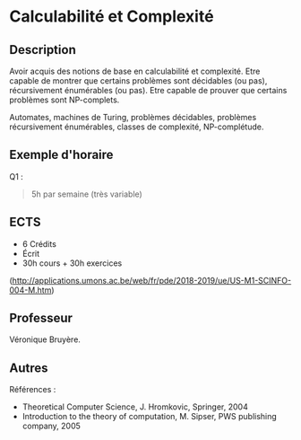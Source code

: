# Calculabilité et Complexité

## Description

Avoir acquis des notions de base en calculabilité et complexité. Etre capable de montrer que certains problèmes sont décidables (ou pas), récursivement énumérables (ou pas). Etre capable de prouver que certains problèmes sont NP-complets.

Automates, machines de Turing, problèmes décidables, problèmes récursivement énumérables, classes de complexité, NP-complétude.

## Exemple d'horaire

Q1 :
> 5h par semaine (très variable)


## ECTS

* 6 Crédits
* Écrit
* 30h cours + 30h exercices

(http://applications.umons.ac.be/web/fr/pde/2018-2019/ue/US-M1-SCINFO-004-M.htm)

## Professeur

Véronique Bruyère.

## Autres

Références :

* Theoretical Computer Science, J. Hromkovic, Springer, 2004
* Introduction to the theory of computation, M. Sipser, PWS publishing company, 2005
